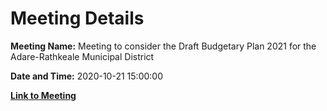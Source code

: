# Meeting Details

**Meeting Name:** Meeting to consider the Draft Budgetary Plan 2021 for the Adare-Rathkeale Municipal District

**Date and Time:** 2020-10-21 15:00:00

**[Link to Meeting](https://www.limerick.ie/council/whats-on/meeting-consider-draft-budgetary-plan-2021-adare-rathkeale-municipal-district)**
